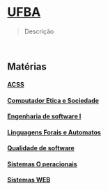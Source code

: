 # [UFBA](https://github.com/CoutinhoThiago/UFBA)
> Descrição

<br>

## Matérias
#### [ACSS](ACSS)
#### [Computador Etica e Sociedade](Computador-Etica-e-Sociedade])
#### [Engenharia de software I](Engenharia-de-software-I)
#### [Linguagens Forais e Automatos](Linguagens-Forais-e-Automatos)
#### [Qualidade de software](Qualidade-de-software)
#### [Sistemas O peracionais](Sistemas-Operacionais)
#### [Sistemas WEB](Sistemas-WEB)

